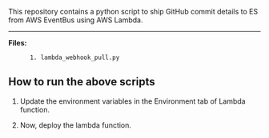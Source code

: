 This repository contains a python script to ship GitHub commit details to ES from AWS EventBus using AWS Lambda.


-------------

**Files:** 

```
      1. lambda_webhook_pull.py
```

## How to run the above scripts

1. Update the environment variables in the Environment tab of Lambda function.      

2. Now, deploy the lambda function.